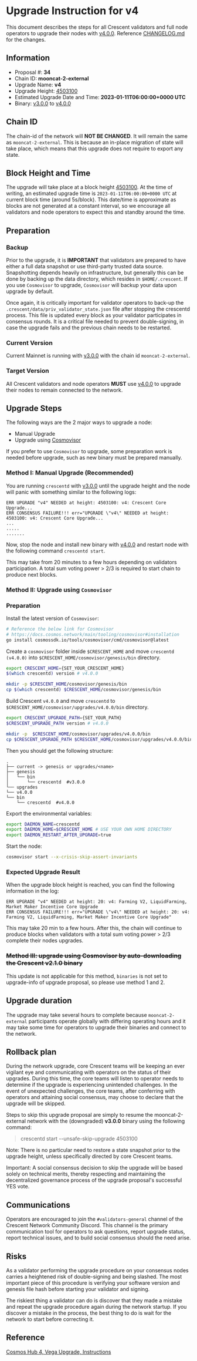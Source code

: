 # Upgrade Instruction for v4

This document describes the steps for all Crescent validators and full node operators to upgrade their nodes with [v4.0.0](https://github.com/crescent-network/crescent/releases/tag/v4.0.0). Reference [CHANGELOG.md](https://github.com/crescent-network/crescent/blob/v4.0.0/CHANGELOG.md) for the changes.

## Information

- Proposal #: **34**
- Chain ID: **mooncat-2-external**
- Upgrade Name: **v4**
- Upgrade Height: [4503100](https://testnet.mintscan.io/crescent-testnet/blocks/4503100)
- Estimated Upgrade Date and Time: **2023-01-11T06:00:00+0000 UTC**
- Binary: [v3.0.0](https://github.com/crescent-network/crescent/releases/tag/v3.0.0) to [v4.0.0](https://github.com/crescent-network/crescent/releases/tag/v4.0.0)

## Chain ID

The chain-id of the network will **NOT BE CHANGED**. It will remain the same as `mooncat-2-external`. This is because an in-place migration of state will take place, which means that this upgrade does not require to export any state.

## Block Height and Time

The upgrade will take place at a block height [4503100](https://testnet.mintscan.io/crescent-testnet/blocks/4503100). At the time of writing, an estimated upgrade time is `2023-01-11T06:00:00+0000 UTC` at current block time (around 5s/block). This date/time is approximate as blocks are not generated at a constant interval, so we encourage all validators and node operators to expect this and standby around the time. 

## Preparation

### **Backup**

Prior to the upgrade, it is **IMPORTANT** that validators are prepared to have either a full data snapshot or use third-party trusted data source. Snapshotting depends heavily on infrastructure, but generally this can be done by backing up the data directory, which resides in `$HOME/.crescent`. If you use `Cosmovisor` to upgrade, `Cosmovisor` will backup your data upon upgrade by default.

Once again, it is critically important for validator operators to back-up the `.crescent/data/priv_validator_state.json` file after stopping the crescentd process. This file is updated every block as your validator participates in consensus rounds. It is a critical file needed to prevent double-signing, in case the upgrade fails and the previous chain needs to be restarted.

### Current Version

Current Mainnet is running with [v3.0.0](https://github.com/crescent-network/crescent/releases/tag/v3.0.0) with the chain id `mooncat-2-external`.

### Target Version

All Crescent validators and node operators **MUST** use [v4.0.0](https://github.com/crescent-network/crescent/releases/tag/v4.0.0) to upgrade their nodes to remain connected to the network.

## Upgrade Steps

The following ways are the 2 major ways to upgrade a node:

- Manual Upgrade
- Upgrade using [Cosmovisor](https://github.com/cosmos/cosmos-sdk/tree/master/cosmovisor)

If you prefer to use `Cosmovisor` to upgrade, some preparation work is needed before upgrade, such as new binary must be prepared manually.

### Method I: Manual Upgrade (Recommended)

You are running `crescentd` with [v3.0.0](https://github.com/crescent-network/crescent/releases/tag/v3.0.0) until the upgrade height and the node will panic with something similar to the following logs:

```
ERR UPGRADE "v4" NEEDED at height: 4503100: v4: Crescent Core Upgrade...
ERR CONSENSUS FAILURE!!! err="UPGRADE \"v4\" NEEDED at height: 4503100: v4: Crescent Core Upgrade...
...
.....
.......
```

Now, stop the node and install new binary with [v4.0.0](https://github.com/crescent-network/crescent/releases/tag/v4.0.0) and restart node with the following command `crescentd start`.

This may take from 20 minutes to a few hours depending on validators participation. A total sum voting power > 2/3 is required to start chain to produce next blocks.

### Method II: Upgrade using `Cosmovisor` 

### Preparation

Install the latest version of `Cosmovisor`:

```bash
# Reference the below link for Cosmovisor
# https://docs.cosmos.network/main/tooling/cosmovisor#installation
go install cosmossdk.io/tools/cosmovisor/cmd/cosmovisor@latest
```

Create a `cosmovisor` folder inside `$CRESCENT_HOME` and move `crescentd (v4.0.0)` into `$CRESCENT_HOME/cosmovisor/genesis/bin` directory.

```bash
export CRESCENT_HOME={SET_YOUR_CRESCENT_HOME}
$(which crescentd) version # v4.0.0

mkdir -p $CRESCENT_HOME/cosmovisor/genesis/bin
cp $(which crescentd) $CRESCENT_HOME/cosmovisor/genesis/bin
```

Build Crescent `v4.0.0` and move `crescentd` to `$CRESCENT_HOME/cosmovisor/upgrades/v4.0.0/bin` directory.

```bash
export CRESCENT_UPGRADE_PATH={SET_YOUR_PATH}
$CRESCENT_UPGRADE_PATH version # v4.0.0

mkdir -p  $CRESCENT_HOME/cosmovisor/upgrades/v4.0.0/bin
cp $CRESCENT_UPGRADE_PATH $CRESCENT_HOME/cosmovisor/upgrades/v4.0.0/bin
```

Then you should get the following structure:

```
.
├── current -> genesis or upgrades/<name>
├── genesis
│   └── bin
│       └── crescentd  #v3.0.0
└── upgrades
└── v4.0.0
└── bin
    └── crescentd  #v4.0.0
```

Export the environmental variables:

```bash
export DAEMON_NAME=crescentd
export DAEMON_HOME=$CRESCENT_HOME # USE YOUR OWN HOME DIRECTORY
export DAEMON_RESTART_AFTER_UPGRADE=true
```

Start the node:

```bash
cosmovisor start --x-crisis-skip-assert-invariants
```

### Expected Upgrade Result

When the upgrade block height is reached, you can find the following information in the log:

```
ERR UPGRADE "v4" NEEDED at height: 20: v4: Farming V2, LiquidFarming, Market Maker Incentive Core Upgrade
ERR CONSENSUS FAILURE!!! err="UPGRADE \"v4\" NEEDED at height: 20: v4: Farming V2, LiquidFarming, Market Maker Incentive Core Upgrade"
```

This may take 20 min to a few hours.
After this, the chain will continue to produce blocks when validators with a total sum voting power > 2/3 complete their nodes upgrades.

### ~~Method III: upgrade using Cosmovisor by auto-downloading the Crescent ****v2.1.0**** binary~~

This update is not applicable for this method, `binaries` is not set to upgrade-info of upgrade proposal, so please use method 1 and 2.

## Upgrade duration

The upgrade may take several hours to complete because `mooncat-2-external` participants operate globally with differing operating hours and it may take some time for operators to upgrade their binaries and connect to the network.

## Rollback plan

During the network upgrade, core Crescent teams will be keeping an ever vigilant eye and communicating with operators on the status of their upgrades. During this time, the core teams will listen to operator needs to determine if the upgrade is experiencing unintended challenges. In the event of unexpected challenges, the core teams, after conferring with operators and attaining social consensus, may choose to declare that the upgrade will be skipped.

Steps to skip this upgrade proposal are simply to resume the mooncat-2-external network with the (downgraded) **v3.0.0** binary using the following command:

> crescentd start --unsafe-skip-upgrade 4503100
>

Note: There is no particular need to restore a state snapshot prior to the upgrade height, unless specifically directed by core Crescent teams.

Important: A social consensus decision to skip the upgrade will be based solely on technical merits, thereby respecting and maintaining the decentralized governance process of the upgrade proposal's successful YES vote.

## Communications

Operators are encouraged to join the `#validators-general` channel of the Crescent Network Community Discord. This channel is the primary communication tool for operators to ask questions, report upgrade status, report technical issues, and to build social consensus should the need arise. 

## Risks

As a validator performing the upgrade procedure on your consensus nodes carries a heightened risk of double-signing and being slashed. The most important piece of this procedure is verifying your software version and genesis file hash before starting your validator and signing.

The riskiest thing a validator can do is discover that they made a mistake and repeat the upgrade procedure again during the network startup. If you discover a mistake in the process, the best thing to do is wait for the network to start before correcting it.

## Reference

[Cosmos Hub 4, Vega Upgrade, Instructions](https://github.com/cosmos/gaia/blob/main/docs/migration/cosmoshub-4-vega-upgrade.md)
